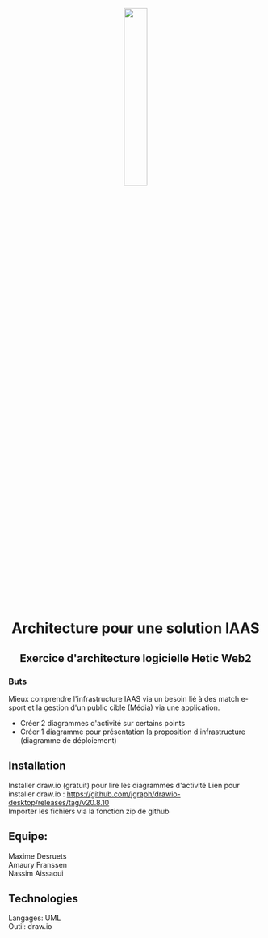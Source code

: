 <p align="center">
  <img width="30%" src="https://images.unsplash.com/photo-1556742049-0cfed4f6a45d?ixlib=rb-1.2.1&ixid=MnwxMjA3fDB8MHxwaG90by1wYWdlfHx8fGVufDB8fHx8&auto=format&fit=crop&w=1170&q=80" />
</p>

# <p align="center"> Architecture pour une solution IAAS </p>
## <p align="center"> Exercice d'architecture logicielle Hetic Web2 </p>

### Buts
Mieux comprendre l'infrastructure IAAS via un besoin lié à des match e-sport et la gestion d'un public cible (Média) via une application.
- Créer 2 diagrammes d'activité sur certains points <br/>
- Créer 1 diagramme pour présentation la proposition d'infrastructure (diagramme de déploiement)

## Installation

Installer draw.io (gratuit) pour lire les diagrammes d'activité 
Lien pour installer draw.io : https://github.com/jgraph/drawio-desktop/releases/tag/v20.8.10 <br/>
Importer les fichiers via la fonction zip de github

## Equipe:
Maxime Desruets<br/>
Amaury Franssen<br/>
Nassim Aissaoui

## Technologies
Langages: UML<br/>
Outil: draw.io
